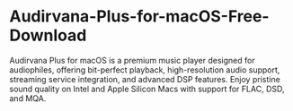 # Audirvana-Plus-for-macOS-Free-Download
Audirvana Plus for macOS is a premium music player designed for audiophiles, offering bit-perfect playback, high-resolution audio support, streaming service integration, and advanced DSP features. Enjoy pristine sound quality on Intel and Apple Silicon Macs with support for FLAC, DSD, and MQA.
